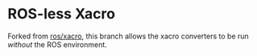 # ROS-less Xacro
Forked from [ros/xacro](https://github.com/ros/xacro), this branch allows the xacro converters to be run _without_ the ROS environment.
